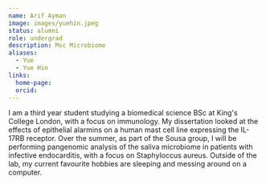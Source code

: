 ```yaml
---
name: Arif Ayman
image: images/yuehin.jpeg
status: alumni
role: undergrad
description: Msc Microbiome
aliases:
  - Yue
  - Yue Hin
links:
  home-page:
  orcid: 
---
```


I am a third year student studying a biomedical science BSc at King's College London, with a focus on immunology. My dissertation looked at the effects of epithelial alarmins on a human mast cell line expressing the IL-17RB receptor. Over the summer, as part of the Sousa group, I will be performing pangenomic analysis of the saliva microbiome in patients with infective endocarditis, with a focus on Staphyloccus aureus. Outside of the lab, my current favourite hobbies are sleeping and messing around on a computer.
